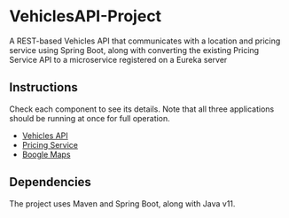# VehiclesAPI-Project

A REST-based Vehicles API that communicates with a location and pricing service using Spring Boot, along with converting the existing Pricing Service API to a microservice registered on a Eureka server

## Instructions

Check each component to see its details. Note that all three applications
should be running at once for full operation. 

- [Vehicles API](vehicles-api/README.md)
- [Pricing Service](pricing-service/README.md)
- [Boogle Maps](boogle-maps/README.md)

## Dependencies

The project uses Maven and Spring Boot, along with Java v11.
